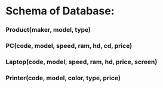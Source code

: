 # Schema of Database:

### Product(maker, model, type)

### PC(code, model, speed, ram, hd, cd, price)

### Laptop(code, model, speed, ram, hd, price, screen)

### Printer(code, model, color, type, price)
 
 
 ####

